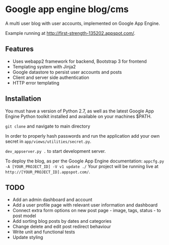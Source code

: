 # Google app engine blog/cms

A multi user blog with user accounts, implemented on Google App Engine.

Example running at <a href="example.com" target="_blank">http://first-strength-135202.appspot.com/</a>.

## Features

* Uses webapp2 framework for backend, Bootstrap 3 for frontend
* Templating system with Jinja2
* Google datastore to persist user accounts and posts
* Client and server side authentication
* HTTP error templating

## Installation

You must have a version of Python 2.7, as well as the latest Google App Engine Python toolkit installed and available on your machines $PATH.

`git clone` and navigate to main directory

In order to properly hash passwords and run the application add your own secret in `app/views/utilities/secret.py`.

`dev_appserver.py .` to start development server.


To deploy the blog, as per the Google App Engine documentation: `appcfg.py -A [YOUR_PROJECT_ID] -V v1 update ./`
Your project will be running live at `http://[YOUR_PROJECT_ID].appspot.com/`.

## TODO

* Add an admin dashboard and account
* Add a user profile page with relevant user information and dashboard
* Connect extra form options on new post page - image, tags, status - to post model
* Add sorting blog posts by dates and categories
* Change delete and edit post redirect behaviour
* Write unit and functional tests
* Update styling

